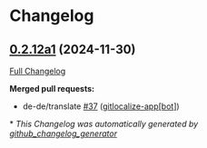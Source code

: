 # Changelog

## [0.2.12a1](https://github.com/OpenVoiceOS/ovos-skill-icanhazdadjokes/tree/0.2.12a1) (2024-11-30)

[Full Changelog](https://github.com/OpenVoiceOS/ovos-skill-icanhazdadjokes/compare/0.2.11...0.2.12a1)

**Merged pull requests:**

- de-de/translate [\#37](https://github.com/OpenVoiceOS/ovos-skill-icanhazdadjokes/pull/37) ([gitlocalize-app[bot]](https://github.com/apps/gitlocalize-app))



\* *This Changelog was automatically generated by [github_changelog_generator](https://github.com/github-changelog-generator/github-changelog-generator)*
